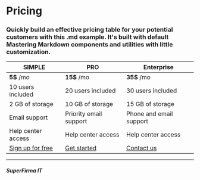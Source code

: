 # Pricing
### Quickly build an effective pricing table for your potential customers with this .md example. It's built with default Mastering Markdown components and utilities with little customization.

SIMPLE | PRO | Enterprise
------------ | ------------- | -------------
**5$** /mo | **15$** /mo | **35$** /mo
10 users included | 20 users included | 30 users included
2 GB of storage | 10 GB of storage | 15 GB of storage
Email support | Priority email support | Phone and email support
Help center access | Help center access | Help center access
[Sign up for free](https://github.com/lukaszkwietniewski/pollub_wyklad9) | [Get started](https://github.com/lukaszkwietniewski/pollub_wyklad9) | [Contact us](https://github.com/lukaszkwietniewski/pollub_wyklad9)

---
##### SuperFirma IT
